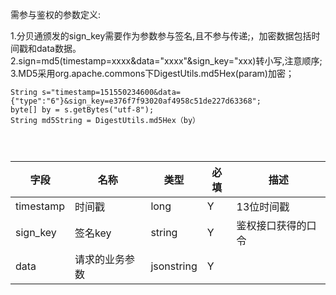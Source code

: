 需参与鉴权的参数定义:
1.分贝通颁发的sign\_key需要作为参数参与签名,且不参与传递;，加密数据包括时间戳和data数据。
2.sign=md5(timestamp=xxxx&data="xxxx"&sign\_key="xxx)转小写,注意顺序;
3.MD5采用org.apache.commons下DigestUtils.md5Hex(param)加密；
```
String s="timestamp=151550234600&data={"type":"6"}&sign_key=e376f7f93020af4958c51de227d63368";
byte[] by = s.getBytes("utf-8");
String md5String = DigestUtils.md5Hex（by）




```

字段|名称|类型|必填|描述
----|----|---|---|---
timestamp|时间戳|long|Y|13位时间戳
sign_key|签名key|string|Y|鉴权接口获得的口令
data|请求的业务参数|jsonstring|Y||
